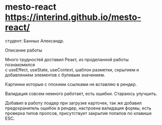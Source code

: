 # mesto-react https://interind.github.io/mesto-react/

студент: Банных Александр.

Описание работы

Много трудностей доставил Реакт, из проделанной работы познакомился  
с useEffect, useState, useContext, шаблон разметки, скрытием и добавлением элементов с булевым значением.

Картинки которые с плохими ссылками не вставляю в рендер.

Валидация совсем немного работает, есть ошибки. Стараюсь улучшить.

Добавил в работу лоадер при загрузке карточек, так же добавил предохранитель ошибок в рендер,
настроена валидация формы, есть проверка типов пропсов, присутствует закрытия попапов по клавише ESC.
